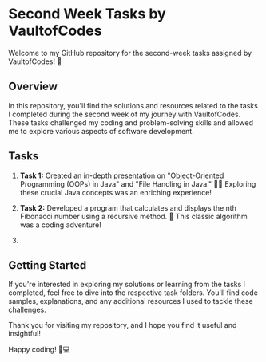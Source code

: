 # Second Week Tasks by VaultofCodes

Welcome to my GitHub repository for the second-week tasks assigned by VaultofCodes! 🚀

## Overview
In this repository, you'll find the solutions and resources related to the tasks I completed during the second week of my journey with VaultofCodes. These tasks challenged my coding and problem-solving skills and allowed me to explore various aspects of software development.

## Tasks
1. **Task 1:** Created an in-depth presentation on "Object-Oriented Programming (OOPs) in Java" and "File Handling in Java." 📂📝 Exploring these crucial Java concepts was an enriching experience!

2. **Task 2:** Developed a program that calculates and displays the nth Fibonacci number using a recursive method. 🧮 This classic algorithm was a coding adventure!
3. 
## Getting Started
If you're interested in exploring my solutions or learning from the tasks I completed, feel free to dive into the respective task folders. You'll find code samples, explanations, and any additional resources I used to tackle these challenges.

Thank you for visiting my repository, and I hope you find it useful and insightful!

Happy coding! 🤖💻
